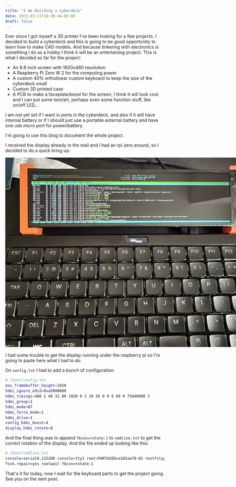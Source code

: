 ```yaml
---
title: "I Am Building a Cyberdeck"
date: 2023-03-11T18:30:44-05:00
draft: false
---
```


Ever since I got myself a 3D printer I've been looking for a few projects.
I decided to build a cyberdeck and this is going to be good opportunity to learn how to make CAD models.
And because tinkering with electronics is something I do as a hobby I think it will be an entertaining project.
This is what I decided so far for the project:

* An 8.8 inch screen with 1920x480 resolution
* A Raspberry Pi Zero W 2 for the computing power
* A custom 40% ortholinear custom keyboard to keep the size of the cyberdeck small
* Custom 3D printed case
* A PCB to make a faceplate/bezel for the screen, I think it will look cool and I can put some text/art, 
perhaps even some function stuff, like on/off LED...

I am not yet set if I want io ports in the cyberdeck, and also if it will have internal battery or if I should 
just use a portable external battery and have one usb micro port for power/battery.

I'm going to use this blog to document the whole project.

I received the display already in the mail and I had an rpi zero around, so I decided to do a quick bring up:

<img src="/cyberdeck_bringup.jpg" alt="Cyberdeck bringup" style="max-width: 800px;">

I had some trouble to get the display running under the raspberry pi so I'm going to paste here what I had to do.

On `config.txt` I had to add a bunch of configuration:
```sh
# /boot/config.txt
max_framebuffer_height=1920
hdmi_ignore_edid=0xa5000080
hdmi_timings=480 1 48 32 80 1920 0 3 10 56 0 0 0 60 0 75840000 3
hdmi_group=2
hdmi_mode=87
hdmi_force_mode=1
hdmi_drive=1
config_hdmi_boost=4
display_hdmi_rotate=0
```

And the final thing was to append `fbcon=rotate:1` to `cmdline.txt` to get the correct rotation of the display. 
And the file ended up looking like this:
```sh
# /boot/cmdline.txt
console=serial0,115200 console=tty1 root=PARTUUID=a105aa79-02 rootfstype=ext4 
fsck.repair=yes rootwait fbcon=rotate:1
```

That's it for today, now I wait for the keyboard parts to get the project going. See you on the next post.